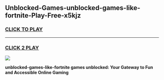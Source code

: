 
## Unblocked-Games-unblocked-games-like-fortnite-Play-Free-x5kjz
<h3>
<a href="https://premium76.site?title=unblocked-games-like-fortnite&ref=17A">CLICK TO PLAY</a></h3>
<hr>

<h3>
<a href="https://premium76.site?title=unblocked-games-like-fortnite&ref=17A">CLICK 2 PLAY</a>
  
</h3>

<a href="https://premium76.site?title=unblocked-games-like-fortnite&ref=17A"><img src="https://clearcache.store/games.png"></a>


**unblocked-games-like-fortnite games unblocked: Your Gateway to Fun and Accessible Online Gaming**
